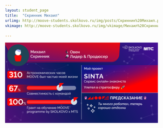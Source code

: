 ```yaml
---
layout: student_page
title:  "Скринник Михаил"
urlimg: http://moove-students.skolkovo.ru/img/posts/Скринник%20Михаил.png
vkimage: http://moove-students.skolkovo.ru/img/vkimage/Михаил%20Скринник%20для%20Вк.png

---
```

<img class="img-fluid" src="/img/posts/Скринник Михаил.png" alt="moove-1">
